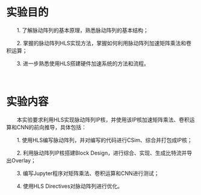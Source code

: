 # 实验目的

&emsp;&emsp;1. 了解脉动阵列的基本原理，熟悉脉动阵列的基本结构；

&emsp;&emsp;2. 掌握的脉动阵列HLS实现方法，掌握如何利用脉动阵列加速矩阵乘法和卷积运算；

&emsp;&emsp;3. 进一步熟悉使用HLS搭建硬件加速系统的方法和流程。

&emsp;&emsp;

# 实验内容

&emsp;&emsp;本实验要求利用HLS实现脉动阵列IP核，并使用该IP核加速矩阵乘法、卷积运算和CNN的前向推导，具体包括：

&emsp;&emsp;1. 使用HLS编写脉动阵列，并对编写的代码进行CSim、综合并打包成IP核；

&emsp;&emsp;2. 利用脉动阵列IP核搭建Block Design，进行综合、实现、生成比特流并导出Overlay；

&emsp;&emsp;3. 编写Jupyter程序对矩阵乘法、卷积运算和CNN进行测试；

&emsp;&emsp;4. 使用HLS Directives对脉动阵列进行优化。
